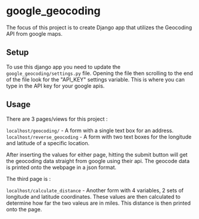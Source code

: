 # google_geocoding

The focus of this project is to create Django app that utilizes the Geocoding API from google maps.

## Setup

To use this django app you need to update the `google_geocoding/settings.py` file. Opening the file then scrolling to the end of the file look for the "API_KEY" settings variable. This is where you can type in the API key for your google apis. 



## Usage

There are 3 pages/views for this project :

`localhost/geocoding/` - A form with a single text box for an address.
`localhost/reverse_geocoding` - A form with two text boxes for the longitude and latitude of a specific location.

After inserting the values for either page, hitting the submit button will get the geocoding data straight from google using their api.
The geocode data is printed onto the webpage in a json format.

 The third page is :
 
 `localhost/calculate_distance` - Another form with 4 variables, 2 sets of longitude and latitude coordinates. These values are then calculated to determine how far the two valeus are in miles. This distance is then printed onto the page.
 
 
 